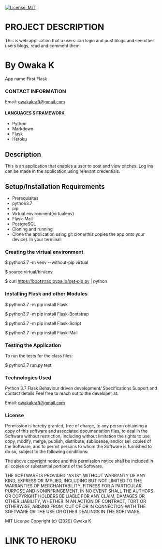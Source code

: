 [![License: MIT](https://img.shields.io/badge/License-MIT-yellow.svg)](https://opensource.org/licenses/MIT)
# PROJECT DESCRIPTION

This is web application that a users can login and post blogs and see other users blogs, read and comment them.

# By Owaka K
App name
First Flask

### CONTACT INFORMATION
Email: owakakraft@gmail.com

#### LANGUAGES $ FRAMEWORK 

- Python
- Markdown
- Flask
- Heroku

## Description
This is an application that enables a user to post and view pitches. Log ins can  be made in the application using relevant credentials.

## Setup/Installation Requirements
* Prerequisites
* python3.7
* pip
* Virtual environment(virtualenv)
* Flask-Mail
* PostgreSQL
* Cloning and running
* Clone the application using git clone(this copies the app onto your device). In your terminal:


### Creating the virtual environment
$ python3.7 -m venv --without-pip virtual

$ source virtual/bin/env

$ curl https://bootstrap.pypa.io/get-pip.py | python

### Installing Flask and other Modules
$ python3.7 -m pip install Flask

$ python3.7 -m pip install Flask-Bootstrap

$ python3.7 -m pip install Flask-Script

$ python3.7 -m pip install Flask-Mail

### Testing the Application
To run the tests for the class files:

$ python3.7 run.py test

### Technologies Used
Python 3.7
Flask
Behaviour driven development/ Specifications
Support and contact details
Feel free to reach out to the developer at:

Email: owakakraft@gmail.com

### License
Permission is hereby granted, free of charge, to any person obtaining a copy of this software and associated documentation files, to deal in the Software without restriction, including without limitation the rights to use, copy, modify, merge, publish, distribute, sublicense, and/or sell copies of the Software, and to permit persons to whom the Software is furnished to do so, subject to the following conditions:

The above copyright notice and this permission notice shall be included in all copies or substantial portions of the Software.

THE SOFTWARE IS PROVIDED "AS IS", WITHOUT WARRANTY OF ANY KIND, EXPRESS OR IMPLIED, INCLUDING BUT NOT LIMITED TO THE WARRANTIES OF MERCHANTABILITY, FITNESS FOR A PARTICULAR PURPOSE AND NONINFRINGEMENT. IN NO EVENT SHALL THE AUTHORS OR COPYRIGHT HOLDERS BE LIABLE FOR ANY CLAIM, DAMAGES OR OTHER LIABILITY, WHETHER IN AN ACTION OF CONTRACT, TORT OR OTHERWISE, ARISING FROM, OUT OF OR IN CONNECTION WITH THE SOFTWARE OR THE USE OR OTHER DEALINGS IN THE SOFTWARE.

MIT License Copyright (c) {2020} Owaka K


# LINK TO HEROKU